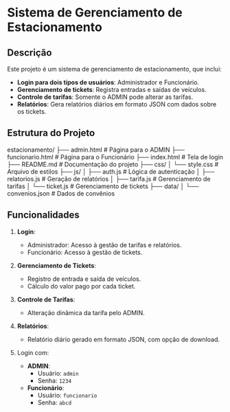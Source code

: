 # Sistema de Gerenciamento de Estacionamento

## Descrição
Este projeto é um sistema de gerenciamento de estacionamento, que inclui:
- **Login para dois tipos de usuários**: Administrador e Funcionário.
- **Gerenciamento de tickets**: Registra entradas e saídas de veículos.
- **Controle de tarifas**: Somente o ADMIN pode alterar as tarifas.
- **Relatórios**: Gera relatórios diários em formato JSON com dados sobre os tickets.

## Estrutura do Projeto

estacionamento/
├── admin.html          # Página para o ADMIN
├── funcionario.html    # Página para o Funcionário
├── index.html          # Tela de login
├── README.md           # Documentação do projeto
├── css/
│   └── style.css       # Arquivo de estilos
├── js/
│   ├── auth.js         # Lógica de autenticação
│   ├── relatorios.js   # Geração de relatórios
│   ├── tarifa.js       # Gerenciamento de tarifas
│   └── ticket.js       # Gerenciamento de tickets
├── data/
│   └── convenios.json  # Dados de convênios


## Funcionalidades
1. **Login**:
   - Administrador: Acesso à gestão de tarifas e relatórios.
   - Funcionário: Acesso à gestão de tickets.

2. **Gerenciamento de Tickets**:
   - Registro de entrada e saída de veículos.
   - Cálculo do valor pago por cada ticket.

3. **Controle de Tarifas**:
   - Alteração dinâmica da tarifa pelo ADMIN.

4. **Relatórios**:
   - Relatório diário gerado em formato JSON, com opção de download.



5. Login com:
   - **ADMIN**: 
     - Usuário: `admin`
     - Senha: `1234`
   - **Funcionário**:
     - Usuário: `funcionario`
     - Senha: `abcd`



